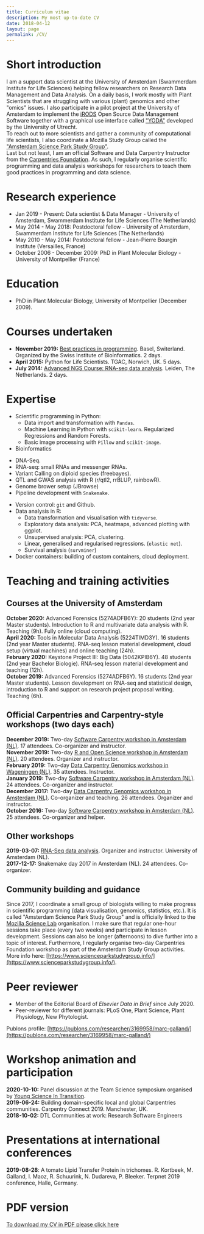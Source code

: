 ```yaml
---
title: Curriculum vitae
description: My most up-to-date CV
date: 2018-04-12
layout: page
permalink: /CV/
---
```

# Short introduction
I am a support data scientist at the University of Amsterdam (Swammerdam Institute for Life Sciences) helping fellow researchers on Research Data Management and Data Analysis. On a daily basis, I work mostly with Plant Scientists that are struggling with various (plant) genomics and other "omics" issues. I also participate in a pilot project at the University of Amsterdam to implement the [iRODS](https://irods.org/) Open Source Data Management Software together with a graphical use interface called ["YODA"](https://yoda.sites.uu.nl/) developed by the University of Utrecht.  
To reach out to more scientists and gather a community of computational life scientists, I also coordinate a Mozilla Study Group called the ["Amsterdam Science Park Study Group"](www.scienceparkstudygroup.info).  
Last but not least, I am an official Software and Data Carpentry Instructor from the [Carpentries Foundation](https://carpentries.org/). As such, I regularly organise scientific programming and data analysis workshops for researchers to teach them good practices in programming and data science. 

# Research experience
- Jan 2019 - Present: Data scientist & Data Manager - University of Amsterdam, Swammerdam Institute for Life Sciences (The Netherlands)
- May 2014 - May 2018: Postdoctoral fellow - University of Amsterdam, Swammerdam Institute for Life Sciences (The Netherlands)
- May 2010 - May 2014: Postdoctoral fellow - Jean-Pierre Bourgin Institute (Versailles, France)
- October 2006 - December 2009: PhD in Plant Molecular Biology - University of Montpellier (France)

# Education
* PhD in Plant Molecular Biology, University of Montpellier (December 2009).

# Courses undertaken
* __November 2019:__ [Best practices in programming](https://www.sib.swiss/training/course/2019-11-best-practices-programming). Basel, Switerland. Organized by the Swiss Institute of Bioinformatics. 2 days.
* __April 2015:__ Python for Life Scientists. TGAC, Norwich, UK. 5 days. 
* __July 2014:__ [Advanced NGS Course: RNA-seq data analysis](https://www.biosb.nl/archive-courses/rna-seq-data-analysis-2014/). Leiden, The Netherlands. 2 days.

# Expertise
* Scientific programming in Python:
  - Data import and transformation with `Pandas`.
  - Machine Learning in Python with `scikit-learn`. Regularized Regressions and Random Forests. 
  - Basic image processing with `Pillow` and `scikit-image`.
 * Bioinformatics
  - DNA-Seq.
  - RNA-seq: small RNAs and messenger RNAs. 
  - Variant Calling on diploid species (freebayes).
  - QTL and GWAS analysis with R (r/qtl2, rrBLUP, rainbowR).  
  - Genome brower setup (JBrowse)
  - Pipeline development with `Snakemake`.
* Version control: `git` and Github.
* Data analysis in R:
  - Data transformation and visualisation with `tidyverse`.
  - Exploratory data analysis: PCA, heatmaps, advanced plotting with ggplot.
  - Unsupervised analysis: PCA, clustering.
  - Linear, generalised and regularised regressions. (`elastic net`).
  - Survival analysis (`survminer`)
* Docker containers: building of custom containers, cloud deployment.

# Teaching and training activities

## Courses at the University of Amsterdam
__October 2020:__ Advanced Forensics (5274ADFB6Y): 20 students (2nd year Master students). Introduction to R and multivariate data analysis with R. Teaching (9h). Fully online (cloud computing).  
__April 2020:__ Tools in Molecular Data Analysis (5224TIMD3Y). 16 students (2nd year Master students). RNA-seq lesson material development, cloud setup (virtual machines) and online teaching (24h).    
__February 2020:__ Keystone Project III: Big Data (5042KPIB6Y). 48 students (2nd year Bachelor Biologie). RNA-seq lesson material development and teaching (12h).   
__October 2019:__ Advanced Forensics (5274ADFB6Y). 16 students (2nd year Master students). Lesson development on RNA-seq and statistical design, introduction to R and support on research project proposal writing. Teaching (6h).  


## Official Carpentries and Carpentry-style workshops (two days each) 
__December 2019:__ Two-day [Software Carpentry workshop in Amsterdam (NL)](https://scienceparkstudygroup.github.io/2019-12-03-SWC-Amsterdam/). 17 attendees. Co-organizer and instructor.   
__November 2019:__ Two-day [R and Open Science workshop in Amsterdam (NL)](https://scienceparkstudygroup.github.io/2019-11-20-r-workshop/). 20 attendees. Organizer and instructor.   
__February 2019:__ Two-day [Data Carpentry Genomics workshop in Wageningen (NL)](https://nioo-knaw.github.io/2019-02-05-wageningen-genomics/). 35 attendees. Instructor.       
__January 2019:__ Two-day [Software Carpentry workshop in Amsterdam (NL)](https://scienceparkstudygroup.github.io/2019-14-01-Amsterdam-Python-workshop/). 24 attendees. Co-organizer and instructor.   
__December 2017:__ Two-day [Data Carpentry Genomics workshop in Amsterdam (NL)](https://aschuerch.github.io/2017-12-13-amsterdam/). Co-organizer and teaching. 26 attendees. Organizer and instructor.     
__October 2016:__ Two-day [Software Carpentry workshop in Amsterdam (NL)](https://mkuzak.github.io/2016-10-17-amsterdam/). 25 attendees. Co-organizer and helper.    

## Other workshops
__2019-03-07:__ [RNA-Seq data analysis](https://scienceparkstudygroup.github.io/2019-03-07-rnaseq-workshop/). Organizer and instructor. University of Amsterdam (NL).   
__2017-12-17:__ Snakemake day 2017 in Amsterdam (NL). 24 attendees. Co-organizer. 

## Community building and guidance
Since 2017, I coordinate a small group of biologists willing to make progress in scientific programming (data visualisation, genomics, statistics, etc.). It is called "Amsterdam Science Park Study Group" and is officially linked to the [Mozilla Science Lab](https://science.mozilla.org/) organisation. I make sure that regular one-hour sessions take place (every two weeks) and participate in lesson development. Sessions can also be longer (afternoons) to dive further into a topic of interest. Furthermore, I regularly organise two-day Carpentries Foundation workshop as part of the Amsterdam Study Group activities.     
More info here: [https://www.scienceparkstudygroup.info/](https://www.scienceparkstudygroup.info/).

# Peer reviewer
- Member of the Editorial Board of _Elsevier Data in Brief_ since July 2020. 
- Peer-reviewer for different journals: PLoS One, Plant Science, Plant Physiology, New Phytologist. 

Publons profile: [https://publons.com/researcher/3169958/marc-galland/](https://publons.com/researcher/3169958/marc-galland/)

# Workshop animation and participation
__2020-10-10:__ Panel discussion at the Team Science symposium organised by [Young Science In Transition](https://scienceintransition.nl/en).      
__2019-06-24:__ Building domain-specific local and global Carpentries communities. Carpentry Connect 2019. Manchester, UK.  
__2018-10-02:__ DTL Communities at work: Research Software Engineers     

# Presentations at international conferences
__2019-08-28__: A tomato Lipid Transfer Protein in trichomes. R. Kortbeek, M. Galland, I. Maoz, R. Schuurink, N. Dudareva, P. Bleeker. Terpnet 2019 conference, Halle, Germany.

# PDF version
[To download my CV in PDF please click here](../../CV_Marc_Galland_Data_Scientist.pdf)



